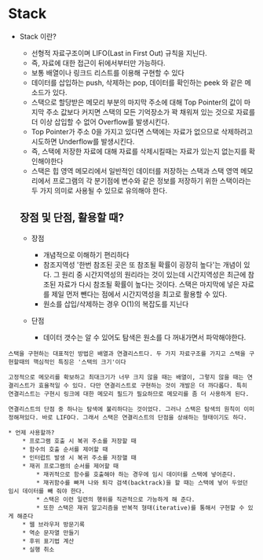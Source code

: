 # Stack

* Stack 이란?
    * 선형적 자료구조이며 LIFO(Last in First Out) 규칙을 지닌다. 
    * 즉, 자료에 대한 접근이 뒤에서부터만 가능하다.
    * 보통 배열이나 링크드 리스트를 이용해 구현할 수 있다
    * 데이터를 삽입하는 push, 삭제하는 pop, 데이터를 확인하는 peek 와 같은 메소드가 있다.
    * 스택으로 할당받은 메모리 부분의 마지막 주소에 대해 Top Pointer의 값이 마지막 주소 값보다 커지면 스택의 모든 기억장소가 꽉 채워져 있는 것으로 자료를 더 이상 삽입할 수 없어 Overflow를 발생시킨다.
    * Top Pointer가 주소 0을 가지고 있다면 스택에는 자료가 없으므로 삭제하려고 시도하면 Underflow를 발생시킨다.
    * 즉, 스택에 저장한 자료에 대해 자료를 삭제시킬때는 자료가 있는지 없는지를 확인해야한다
    * 스택은 힙 영역 메모리에서 일반적인 데이터를 저장하는 스택과 스택 영역 메모리에서 프로그램의 각 분기점에 변수와 같은 정보를 저장하기 위한 스택이라는 두 가지 의미로 사용될 수 있므로 유의해야 한다.

    ## 장점 및 단점, 활용할 때?
    
    * 장점
        * 개념적으로 이해하기 편리하다
        * 참조지역성 '한번 참조된 곳은 또 참조될 확률이 굉장히 높다'는 개념이 있다. 그 원리 중 시간지역성의 원리라는 것이 있는데 시간지역성은 최근에 참조된 자료가 다시 참조될 확률이 높다는 것이다. 스택은 마지막에 넣은 자료를 제일 먼저 뺀다는 점에서 시간지역성을 최고로 활용할 수 있다.
        * 원소를 삽입/삭제하는 경우 O(1)의 복잡도를 지닌다

    * 단점 
        * 데이터 갯수는 알 수 있어도 탐색은 원소를 다 꺼내가면서 파악해야한다.
        
 ```
스택을 구현하는 대표적인 방법은 배열과 연결리스트다. 두 가지 자료구조를 가지고 스택을 구현할때의 핵심적인 특징은 '스택의 크기'이다

고정적으로 메모리를 확보하고 최대크기가 너무 크지 않을 때는 배열이, 그렇지 않을 때는 연결리스트가 효율적일 수 있다. 다만 연결리스트로 구현하는 것이 개발은 더 까다롭다. 특히 연결리스트는 구현시 링크에 대한 메모리 필드가 필요하므로 메모리를 좀 더 사용하게 된다.

연결리스트의 단점 중 하나는 탐색에 불리하다는 것이었다. 그러나 스택은 탐색의 원칙이 이미 정해져있다. 바로 LIFO다. 그래서 스택은 연결리스트의 단점을 상쇄하는 형태이기도 하다.
 ```       
 
    * 언제 사용할까?
        * 프로그램 호출 시 복귀 주소를 저장할 때
        * 함수의 호출 순서를 제어할 때
        * 인터럽트 발생 시 복귀 주소를 저장핼 때
        * 재귀 프로그램의 순서를 제어할 때
            * 재귀적으로 함수를 호출해야 하는 경우에 임시 데이터를 스택에 넣어준다.
            * 재귀함수를 빠져 나와 퇴각 검색(backtrack)을 할 때는 스택에 넣어 두었던 임시 데이터를 빼 줘야 한다.
            * 스택은 이런 일련의 행위를 직관적으로 가능하게 해 준다.
            * 또한 스택은 재귀 알고리즘을 반복적 형태(iterative)를 통해서 구현할 수 있게 해준다
        * 웹 브라우저 방문기록
        * 역순 문자열 만들기
        * 후위 표기법 계산
        * 실행 취소 


